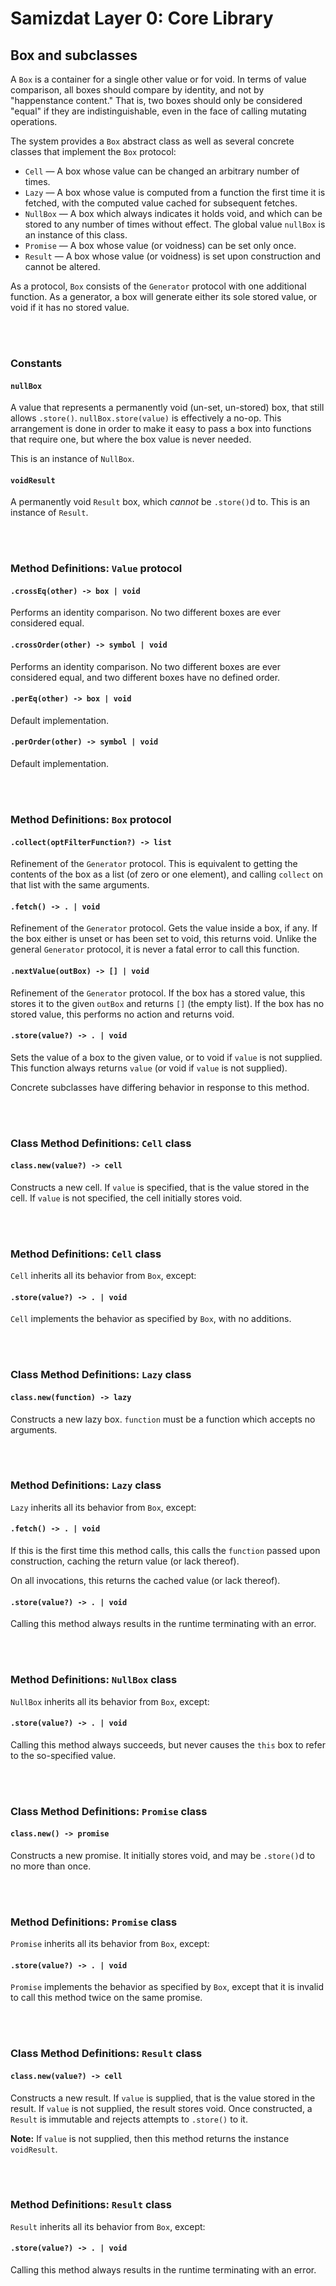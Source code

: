 Samizdat Layer 0: Core Library
==============================

Box and subclasses
------------------

A `Box` is a container for a single other value or for void.
In terms of value comparison, all boxes should compare by identity,
and not by "happenstance content." That is, two boxes should only be
considered "equal" if they are indistinguishable, even in the face of
calling mutating operations.

The system provides a `Box` abstract class as well as several concrete
classes that implement the `Box` protocol:

* `Cell` &mdash; A box whose value can be changed an arbitrary number
  of times.
* `Lazy` &mdash; A box whose value is computed from a function the first time
  it is fetched, with the computed value cached for subsequent fetches.
* `NullBox` &mdash; A box which always indicates it holds void, and which can
  be stored to any number of times without effect. The global value `nullBox`
  is an instance of this class.
* `Promise` &mdash; A box whose value (or voidness) can be set only once.
* `Result` &mdash; A box whose value (or voidness) is set upon construction
  and cannot be altered.

As a protocol, `Box` consists of the `Generator` protocol with one additional
function. As a generator, a box will generate either its sole stored value,
or void if it has no stored value.


<br><br>
### Constants

#### `nullBox`

A value that represents a permanently void (un-set, un-stored) box, that
still allows `.store()`. `nullBox.store(value)` is effectively a no-op. This
arrangement is done in order to make it easy to pass a box into functions that
require one, but where the box value is never needed.

This is an instance of `NullBox`.

#### `voidResult`

A permanently void `Result` box, which *cannot* be `.store()`d to. This
is an instance of `Result`.


<br><br>
### Method Definitions: `Value` protocol

#### `.crossEq(other) -> box | void`

Performs an identity comparison. No two different boxes are ever considered
equal.

#### `.crossOrder(other) -> symbol | void`

Performs an identity comparison. No two different boxes are ever considered
equal, and two different boxes have no defined order.

#### `.perEq(other) -> box | void`

Default implementation.

#### `.perOrder(other) -> symbol | void`

Default implementation.


<br><br>
### Method Definitions: `Box` protocol

#### `.collect(optFilterFunction?) -> list`

Refinement of the `Generator` protocol. This is equivalent to getting the
contents of the box as a list (of zero or one element), and calling
`collect` on that list with the same arguments.

#### `.fetch() -> . | void`

Refinement of the `Generator` protocol. Gets the value inside a box, if any.
If the box either is unset or has been set to void, this returns void.
Unlike the general `Generator` protocol, it is never a fatal error to call
this function.

#### `.nextValue(outBox) -> [] | void`

Refinement of the `Generator` protocol. If the box has a stored value, this
stores it to the given `outBox` and returns `[]` (the empty list). If the
box has no stored value, this performs no action and returns void.

#### `.store(value?) -> . | void`

Sets the value of a box to the given value, or to void if `value` is
not supplied. This function always returns `value` (or void if `value` is
not supplied).

Concrete subclasses have differing behavior in response to this method.


<br><br>
### Class Method Definitions: `Cell` class

#### `class.new(value?) -> cell`

Constructs a new cell. If `value` is specified, that is the value stored
in the cell. If `value` is not specified, the cell initially stores void.


<br><br>
### Method Definitions: `Cell` class

`Cell` inherits all its behavior from `Box`, except:

#### `.store(value?) -> . | void`

`Cell` implements the behavior as specified by `Box`, with no additions.


<br><br>
### Class Method Definitions: `Lazy` class

#### `class.new(function) -> lazy`

Constructs a new lazy box. `function` must be a function which accepts
no arguments.


<br><br>
### Method Definitions: `Lazy` class

`Lazy` inherits all its behavior from `Box`, except:

#### `.fetch() -> . | void`

If this is the first time this method calls, this calls the `function`
passed upon construction, caching the return value (or lack thereof).

On all invocations, this returns the cached value (or lack thereof).

#### `.store(value?) -> . | void`

Calling this method always results in the runtime terminating with an error.


<br><br>
### Method Definitions: `NullBox` class

`NullBox` inherits all its behavior from `Box`, except:

#### `.store(value?) -> . | void`

Calling this method always succeeds, but never causes the `this` box to
refer to the so-specified value.


<br><br>
### Class Method Definitions: `Promise` class

#### `class.new() -> promise`

Constructs a new promise. It initially stores void, and may be `.store()`d
to no more than once.


<br><br>
### Method Definitions: `Promise` class

`Promise` inherits all its behavior from `Box`, except:

#### `.store(value?) -> . | void`

`Promise` implements the behavior as specified by `Box`, except that
it is invalid to call this method twice on the same promise.


<br><br>
### Class Method Definitions: `Result` class

#### `class.new(value?) -> cell`

Constructs a new result. If `value` is supplied, that is the value stored
in the result. If `value` is not supplied, the result stores void. Once
constructed, a `Result` is immutable and rejects attempts to `.store()` to it.

**Note:** If `value` is not supplied, then this method returns the instance
`voidResult`.


<br><br>
### Method Definitions: `Result` class

`Result` inherits all its behavior from `Box`, except:

#### `.store(value?) -> . | void`

Calling this method always results in the runtime terminating with an error.

